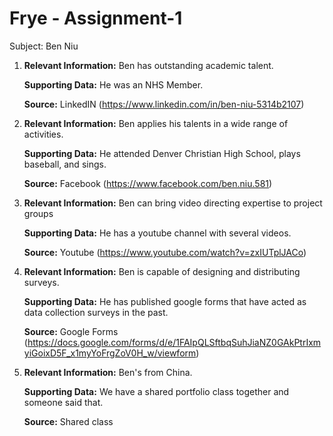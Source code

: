 # Frye - Assignment-1

Subject: Ben Niu

1) **Relevant Information:** Ben has outstanding academic talent.

   **Supporting Data:** He was an NHS Member.
   
   **Source:** LinkedIN (https://www.linkedin.com/in/ben-niu-5314b2107)
   
2) **Relevant Information:** Ben applies his talents in a wide range of activities.

   **Supporting Data:** He attended Denver Christian High School, plays baseball, and sings.
   
   **Source:** Facebook (https://www.facebook.com/ben.niu.581)
   
3) **Relevant Information:** Ben can bring video directing expertise to project groups

   **Supporting Data:** He has a youtube channel with several videos.
   
   **Source:** Youtube (https://www.youtube.com/watch?v=zxIUTplJACo)
   
4) **Relevant Information:** Ben is capable of designing and distributing surveys.

   **Supporting Data:** He has published google forms that have acted as data collection surveys in the past.
   
   **Source:** Google Forms (https://docs.google.com/forms/d/e/1FAIpQLSftbqSuhJiaNZ0GAkPtrIxmyiGoixD5F_x1myYoFrgZoV0H_w/viewform)
   
5) **Relevant Information:** Ben's from China.

   **Supporting Data:** We have a shared portfolio class together and someone said that.
   
   **Source:** Shared class 

